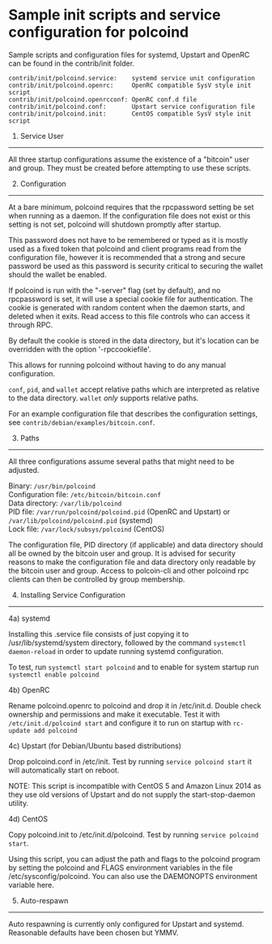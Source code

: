 Sample init scripts and service configuration for polcoind
==========================================================

Sample scripts and configuration files for systemd, Upstart and OpenRC
can be found in the contrib/init folder.

    contrib/init/polcoind.service:    systemd service unit configuration
    contrib/init/polcoind.openrc:     OpenRC compatible SysV style init script
    contrib/init/polcoind.openrcconf: OpenRC conf.d file
    contrib/init/polcoind.conf:       Upstart service configuration file
    contrib/init/polcoind.init:       CentOS compatible SysV style init script

1. Service User
---------------------------------

All three startup configurations assume the existence of a "bitcoin" user
and group.  They must be created before attempting to use these scripts.

2. Configuration
---------------------------------

At a bare minimum, polcoind requires that the rpcpassword setting be set
when running as a daemon.  If the configuration file does not exist or this
setting is not set, polcoind will shutdown promptly after startup.

This password does not have to be remembered or typed as it is mostly used
as a fixed token that polcoind and client programs read from the configuration
file, however it is recommended that a strong and secure password be used
as this password is security critical to securing the wallet should the
wallet be enabled.

If polcoind is run with the "-server" flag (set by default), and no rpcpassword is set, 
it will use a special cookie file for authentication. The cookie is generated with random 
content when the daemon starts, and deleted when it exits. Read access to this file
controls who can access it through RPC. 

By default the cookie is stored in the data directory, but it's location can be overridden 
with the option '-rpccookiefile'.

This allows for running polcoind without having to do any manual configuration.

`conf`, `pid`, and `wallet` accept relative paths which are interpreted as 
relative to the data directory. `wallet` *only* supports relative paths.

For an example configuration file that describes the configuration settings, 
see `contrib/debian/examples/bitcoin.conf`.

3. Paths
---------------------------------

All three configurations assume several paths that might need to be adjusted.

Binary:              `/usr/bin/polcoind`  
Configuration file:  `/etc/bitcoin/bitcoin.conf`  
Data directory:      `/var/lib/polcoind`  
PID file:            `/var/run/polcoind/polcoind.pid` (OpenRC and Upstart) or `/var/lib/polcoind/polcoind.pid` (systemd)  
Lock file:           `/var/lock/subsys/polcoind` (CentOS)  

The configuration file, PID directory (if applicable) and data directory
should all be owned by the bitcoin user and group.  It is advised for security
reasons to make the configuration file and data directory only readable by the
bitcoin user and group.  Access to polcoin-cli and other polcoind rpc clients
can then be controlled by group membership.

4. Installing Service Configuration
-----------------------------------

4a) systemd

Installing this .service file consists of just copying it to
/usr/lib/systemd/system directory, followed by the command
`systemctl daemon-reload` in order to update running systemd configuration.

To test, run `systemctl start polcoind` and to enable for system startup run
`systemctl enable polcoind`

4b) OpenRC

Rename polcoind.openrc to polcoind and drop it in /etc/init.d.  Double
check ownership and permissions and make it executable.  Test it with
`/etc/init.d/polcoind start` and configure it to run on startup with
`rc-update add polcoind`

4c) Upstart (for Debian/Ubuntu based distributions)

Drop polcoind.conf in /etc/init.  Test by running `service polcoind start`
it will automatically start on reboot.

NOTE: This script is incompatible with CentOS 5 and Amazon Linux 2014 as they
use old versions of Upstart and do not supply the start-stop-daemon utility.

4d) CentOS

Copy polcoind.init to /etc/init.d/polcoind. Test by running `service polcoind start`.

Using this script, you can adjust the path and flags to the polcoind program by 
setting the polcoind and FLAGS environment variables in the file 
/etc/sysconfig/polcoind. You can also use the DAEMONOPTS environment variable here.

5. Auto-respawn
-----------------------------------

Auto respawning is currently only configured for Upstart and systemd.
Reasonable defaults have been chosen but YMMV.

